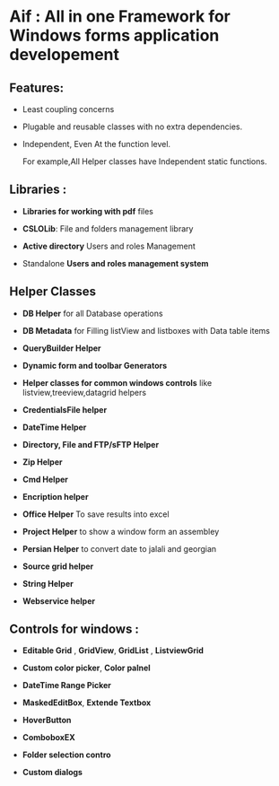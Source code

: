 # Aif : All in one Framework for Windows forms application developement
## Features:
- Least coupling concerns 

- Plugable and reusable classes with no extra dependencies.

- Independent, Even At the function level. 
  
  For example,All Helper classes have Independent static functions.
  
## Libraries :

- **Libraries for working with pdf** files 

- **CSLOLib**: File and folders management library

- **Active directory** Users and roles Management

- Standalone **Users and roles management system**

## Helper Classes

- **DB Helper** for all Database operations

- **DB Metadata** for Filling listView and listboxes with Data table items

- **QueryBuilder Helper**

- **Dynamic form and toolbar Generators**

- **Helper classes for common windows controls** like listview,treeview,datagrid helpers

- **CredentialsFile helper**

- **DateTime Helper**

- **Directory, File and FTP/sFTP Helper**

-  **Zip Helper**

- **Cmd Helper**

- **Encription helper**

- **Office Helper** To save results into excel

- **Project Helper** to show a window form an assembley

- **Persian Helper** to convert date to jalali and georgian

- **Source grid helper**

- **String Helper**

- **Webservice helper**

## Controls for windows  :

- **Editable Grid** , **GridView**, **GridList** , **ListviewGrid**

- **Custom color picker**, **Color palnel**

- **DateTime Range Picker**

- **MaskedEditBox**, **Extende Textbox**

- **HoverButton**

- **ComboboxEX**

- **Folder selection contro**

- **Custom dialogs**
